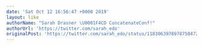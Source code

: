 ```yaml
---
date: 'Sat Oct 12 16:56:47 +0000 2019'
layout: like
authorName: "Sarah Drasner \U0001F4CD ConcatenateConf!"
authorUrl: 'https://twitter.com/sarah_edo'
originalPost: 'https://twitter.com/sarah_edo/status/1183063978978750472'
---
```

